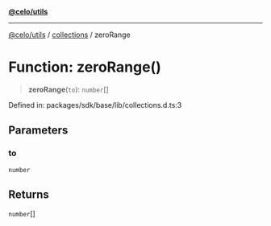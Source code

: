 [**@celo/utils**](../../README.md)

***

[@celo/utils](../../README.md) / [collections](../README.md) / zeroRange

# Function: zeroRange()

> **zeroRange**(`to`): `number`[]

Defined in: packages/sdk/base/lib/collections.d.ts:3

## Parameters

### to

`number`

## Returns

`number`[]
